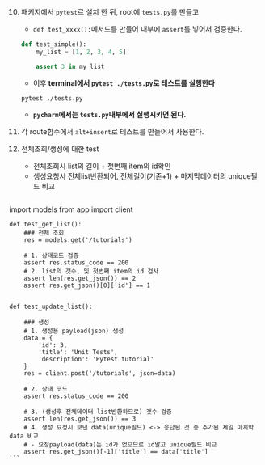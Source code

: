 10. 패키지에서 `pytest`르 설치 한 뒤, root에  `tests.py`를 만들고
    - `def test_xxxx():`메서드를 만들어 내부에 `assert`를 넣어서 검증한다.
    ```python
    def test_simple():
        my_list = [1, 2, 3, 4, 5]
    
        assert 3 in my_list
    ```
    - 이후 **terminal에서 `pytest ./tests.py`로 테스트를 실행한다**
    ```shell
    pytest ./tests.py
    ```
    - **`pycharm`에서는 `tests.py`내부에서 실행시키면 된다.**

11. 각 route함수에서 `alt+insert`로 테스트를 만들어서 사용한다.

12. 전체조회/생성에 대한 test
    - 전체조회시 list의 길이 + 첫번째 item의 id확인
    - 생성요청시 전체list반환되어, 전체길이(기존+1) + 마지막데이터의 unique필드 비교
    ```python
import models
    from app import client

    def test_get_list():
        ### 전체 조회
        res = models.get('/tutorials')
    
        # 1. 상태코드 검증
        assert res.status_code == 200
        # 2. list의 갯수, 및 첫번째 item의 id 검사
        assert len(res.get_json()) == 2
        assert res.get_json()[0]['id'] == 1
    
    
    def test_update_list():
    
        ### 생성
        # 1. 생성용 payload(json) 생성
        data = {
            'id': 3,
            'title': 'Unit Tests',
            'description': 'Pytest tutorial'
        }
        res = client.post('/tutorials', json=data)
    
        # 2. 상태 코드
        assert res.status_code == 200
    
        # 3. (생성후 전체데이터 list반환하므로) 갯수 검증
        assert len(res.get_json()) == 3
        # 4. 생성 요청시 보낸 data(unique필드) <-> 응답된 것 중 추가된 제일 마지막data 비교
        # - 요청payload(data)는 id가 없으므로 id말고 unique필드 비교
        assert res.get_json()[-1]['title'] == data['title']
    ```